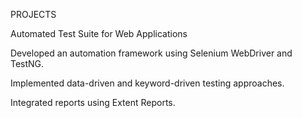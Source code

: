 PROJECTS

Automated Test Suite for Web Applications

Developed an automation framework using Selenium WebDriver and TestNG.

Implemented data-driven and keyword-driven testing approaches.

Integrated reports using Extent Reports.
